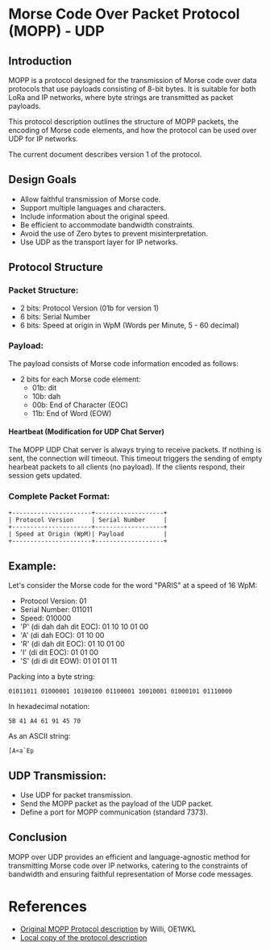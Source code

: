 
# Morse Code Over Packet Protocol (MOPP) - UDP

## Introduction

MOPP is a protocol designed for the transmission of Morse code over data protocols that use payloads consisting of 8-bit bytes. It is suitable for both LoRa and IP networks, where byte strings are transmitted as packet payloads.

This protocol description outlines the structure of MOPP packets, the encoding of Morse code elements, and how the protocol can be used over UDP for IP networks.

The current document describes version 1 of the protocol.

## Design Goals

- Allow faithful transmission of Morse code.
- Support multiple languages and characters.
- Include information about the original speed.
- Be efficient to accommodate bandwidth constraints.
- Avoid the use of Zero bytes to prevent misinterpretation.
- Use UDP as the transport layer for IP networks.

## Protocol Structure

### Packet Structure:

- 2 bits: Protocol Version (01b for version 1)
- 6 bits: Serial Number
- 6 bits: Speed at origin in WpM (Words per Minute, 5 - 60 decimal)

### Payload:

The payload consists of Morse code information encoded as follows:

- 2 bits for each Morse code element:
  - 01b: dit
  - 10b: dah
  - 00b: End of Character (EOC)
  - 11b: End of Word (EOW)


#### Heartbeat (Modification for UDP Chat Server)

The MOPP UDP Chat server is always trying to receive packets. If nothing is sent, the connection will timeout.
This timeout triggers the sending of empty hearbeat packets to all clients (no payload).
If the clients respond, their session gets updated.


### Complete Packet Format:

```
+----------------------+-------------------+
| Protocol Version     | Serial Number     |
+----------------------+-------------------+
| Speed at Origin (WpM)| Payload           |
+----------------------+-------------------+
```

## Example:

Let's consider the Morse code for the word "PARIS" at a speed of 16 WpM:

- Protocol Version: 01
- Serial Number: 011011
- Speed: 010000
- 'P' (di dah dah dit EOC): 01 10 10 01 00
- 'A' (di dah EOC): 01 10 00
- 'R' (di dah dit EOC): 01 10 01 00
- 'I' (di dit EOC): 01 01 00
- 'S' (di di dit EOW): 01 01 01 11

Packing into a byte string:

`01011011 01000001 10100100 01100001 10010001 01000101 01110000`

In hexadecimal notation:

`5B 41 A4 61 91 45 70`

As an ASCII string:

```
[A¤a`Ep
```

## UDP Transmission:

- Use UDP for packet transmission.
- Send the MOPP packet as the payload of the UDP packet.
- Define a port for MOPP communication (standard 7373).

## Conclusion

MOPP over UDP provides an efficient and language-agnostic method for transmitting Morse code over IP networks, 
catering to the constraints of bandwidth and ensuring faithful representation of Morse code messages.

# References
- [Original MOPP Protocol description](https://github.com/oe1wkl/Morserino-32/blob/master/Documentation/Protocol%20Description/morse_code_over_packet_protocol.md) by Willi, OE1WKL
- [Local copy of the protocol description](./doc/protocol-mopp.orig.md)

